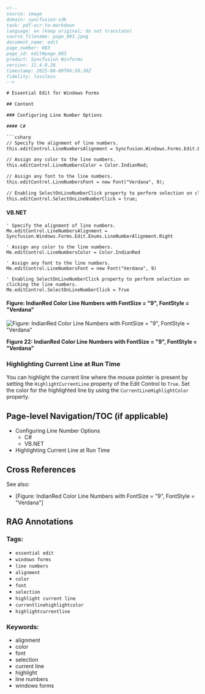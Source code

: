 ```html
<!-- 
source: image
domain: syncfusion-sdk
task: pdf-ocr-to-markdown
language: en (keep original; do not translate)
source_filename: page_083.jpeg
document_name: edit
page_number: 083
page_id: edit#page_083
product: Syncfusion Winforms
version: 11.4.0.26
timestamp: 2025-08-09T04:58:38Z
fidelity: lossless
-->

# Essential Edit for Windows Forms

## Content

### Configuring Line Number Options

#### C#

```csharp
// Specify the alignment of line numbers.
this.editControl.LineNumbersAlignment = Syncfusion.Windows.Forms.Edit.Enums.LineNumberAlignment.Right;

// Assign any color to the line numbers.
this.editControl.LineNumbersColor = Color.IndianRed;

// Assign any font to the line numbers.
this.editControl.LineNumbersFont = new Font("Verdana", 9);

// Enabling SelectOnLineNumberClick property to perform selection on clicking the line numbers.
this.editControl.SelectOnLineNumberClick = true;
```

#### VB.NET

```vb.net
' Specify the alignment of line numbers.
Me.editControl.LineNumbersAlignment = Syncfusion.Windows.Forms.Edit.Enums.LineNumberAlignment.Right

' Assign any color to the line numbers.
Me.editControl.LineNumbersColor = Color.IndianRed

' Assign any font to the line numbers.
Me.editControl.LineNumbersFont = new Font("Verdana", 9)

' Enabling SelectOnLineNumberClick property to perform selection on clicking the line numbers.
Me.editControl.SelectOnLineNumberClick = True
```

#### Figure: IndianRed Color Line Numbers with FontSize = "9", FontStyle = "Verdana"

![Figure: IndianRed Color Line Numbers with FontSize = "9", FontStyle = "Verdana"](https://i.imgur.com/6CyfcIH.jpg)

**Figure 22: IndianRed Color Line Numbers with FontSize = "9", FontStyle = "Verdana"**

### Highlighting Current Line at Run Time

You can highlight the current line where the mouse pointer is present by setting the `HighlightCurrentLine` property of the Edit Control to `True`. Set the color for the highlighted line by using the `CurrentLineHighlightColor` property.

## Page-level Navigation/TOC (if applicable)

- Configuring Line Number Options
  - C#
  - VB.NET
- Highlighting Current Line at Run Time

## Cross References

See also:
- [Figure: IndianRed Color Line Numbers with FontSize = "9", FontStyle = "Verdana"]

## RAG Annotations

### Tags:
- `essential edit`
- `windows forms`
- `line numbers`
- `alignment`
- `color`
- `font`
- `selection`
- `highlight current line`
- `currentlinehighlightcolor`
- `highlightcurrentline`

### Keywords:
- alignment
- color
- font
- selection
- current line
- highlight
- line numbers
- windows forms
```
